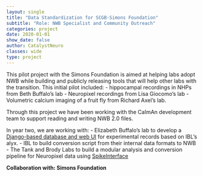 ```yaml
---
layout: single
title: "Data Standardization for SCGB-Simons Foundation"
subtitle: "Role: NWB Specialist and Community Outreach"
categories: project
date: 2020-01-01
show_date: false
author: CatalystNeuro
classes: wide
type: project
---
```


This pilot project with the Simons Foundation is aimed at helping labs adopt NWB while building and publicly releasing tools that will help other labs with the transition. This initial pilot included:
    - hippocampal recordings in NHPs from Beth Buffalo’s lab
    - Neuropixel recordings from Lisa Giocomo’s lab
    - Volumetric calcium imaging of a fruit fly from Richard Axel’s lab.

Through this project we have been working with the CaImAn development team to support reading and writing NWB 2.0 files.

In year two, we are working with:
    - Elizabeth Buffalo’s lab to develop a [Django-based database and web UI](https://github.com/catalystneuro/buffalo_db/tree/master) for experimental records based on IBL’s alyx.
    - IBL to build conversion script from their internal data formats to NWB
    - The Tank and Brody Labs to build a modular analysis and conversion pipeline for Neuropixel data using [SpikeInterface](https://spikeinterface.readthedocs.io/en/latest/)

<strong>Collaboration with: Simons Foundation<strong>